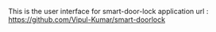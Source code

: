 This is the user interface for smart-door-lock application
url : https://github.com/Vipul-Kumar/smart-doorlock
